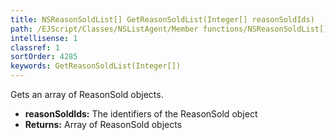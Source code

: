 ```yaml
---
title: NSReasonSoldList[] GetReasonSoldList(Integer[] reasonSoldIds)
path: /EJScript/Classes/NSListAgent/Member functions/NSReasonSoldList[] GetReasonSoldList(Integer[] p_0)
intellisense: 1
classref: 1
sortOrder: 4285
keywords: GetReasonSoldList(Integer[])
---
```



Gets an array of ReasonSold objects.



* **reasonSoldIds:** The identifiers of the ReasonSold object
* **Returns:** Array of ReasonSold objects


